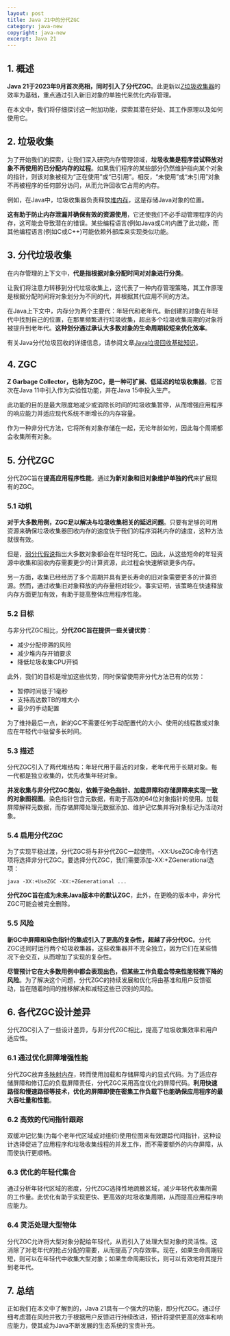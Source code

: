 ```yaml
---
layout: post
title: Java 21中的分代ZGC
category: java-new
copyright: java-new
excerpt: Java 21
---
```


## 1. 概述

**Java 21于2023年9月首次亮相，同时引入了分代ZGC**。此更新以[Z垃圾收集器](https://www.baeldung.com/jvm-zgc-garbage-collector)的效率为基础，重点通过引入新旧对象的单独代来优化内存管理。

在本文中，我们将仔细探讨这一附加功能，探索其潜在好处、其工作原理以及如何使用它。

## 2. 垃圾收集

为了开始我们的探索，让我们深入研究内存管理领域，**垃圾收集是程序尝试释放对象不再使用的已分配内存的过程**。如果我们程序的某些部分仍然维护指向某个对象的指针，则该对象被视为“正在使用”或“已引用”。相反，“未使用”或“未引用”对象不再被程序的任何部分访问，从而允许回收它占用的内存。

例如，在Java中，垃圾收集器负责释放[堆内存](https://www.baeldung.com/java-jvm-memory-types#heap-memory)，这是存储Java对象的位置。

**这有助于防止内存泄漏并确保有效的资源使用**，它还使我们不必手动管理程序的内存，这可能会导致潜在的错误。某些编程语言(例如Java或C#)内置了此功能，而其他编程语言(例如C或C++)可能依赖外部库来实现类似功能。

## 3. 分代垃圾收集

在内存管理的上下文中，**代是指根据对象分配时间对对象进行分类**。

让我们将注意力转移到分代垃圾收集上，这代表了一种内存管理策略，其工作原理是根据分配时间将对象划分为不同的代，并根据其代应用不同的方法。

在Java上下文中，内存分为两个主要代：年轻代和老年代。新创建的对象在年轻代中找到自己的位置，在那里频繁进行垃圾收集，超出多个垃圾收集周期的对象将被提升到老年代。**这种划分通过承认大多数对象的生命周期较短来优化效率**。

有关Java分代垃圾回收的详细信息，请参阅文章[Java垃圾回收基础知识](https://www.oracle.com/webfolder/technetwork/tutorials/obe/java/gc01/index.html#t3)。

## 4. ZGC

**Z Garbage Collector，也称为ZGC，是一种可扩展、低延迟的垃圾收集器**。它首次在Java 11中引入作为实验性功能，并在Java 15中投入生产。

此功能的目的是最大限度地减少或消除长时间的垃圾收集暂停，从而增强应用程序的响应能力并适应现代系统不断增长的内存容量。

作为一种非分代方法，它将所有对象存储在一起，无论年龄如何，因此每个周期都会收集所有对象。

## 5. 分代ZGC

分代ZGC旨在**提高应用程序性能**，通过**为新对象和旧对象维护单独的代**来扩展现有的ZGC。

### 5.1 动机

**对于大多数用例，ZGC足以解决与垃圾收集相关的延迟问题**。只要有足够的可用资源来确保垃圾收集器回收内存的速度快于我们的程序消耗内存的速度，这种方法就很有效。

但是，[弱分代假说](https://www.memorymanagement.org/glossary/g.html#generational.hypothesis)指出大多数对象都会在年轻时死亡。因此，从这些短命的年轻资源中收集和回收内存需要更少的计算资源，此过程会快速解锁更多内存。

另一方面，收集已经经历了多个周期并具有更长寿命的旧对象需要更多的计算资源。然而，通过收集旧对象释放的内存量相对较少。事实证明，该策略在快速释放内存方面更加有效，有助于提高整体应用程序性能。

### 5.2 目标

与非分代ZGC相比，**分代ZGC旨在提供一些关键优势**：

- 减少分配停滞的风险
- 减少堆内存开销要求
- 降低垃圾收集CPU开销

此外，我们的目标是增加这些优势，同时保留使用非分代方法已有的优势：

- 暂停时间低于1毫秒
- 支持高达数TB的堆大小
- 最少的手动配置

为了维持最后一点，新的GC不需要任何手动配置代的大小、使用的线程数或对象应在年轻代中驻留多长时间。

### 5.3 描述

分代ZGC引入了两代堆结构：年轻代用于最近的对象，老年代用于长期对象。每一代都是独立收集的，优先收集年轻对象。

**并发收集与非分代ZGC类似，依赖于染色指针、加载屏障和存储屏障来实现一致的对象图视图**。染色指针包含元数据，有助于高效的64位对象指针的使用。加载屏障解释元数据，而存储屏障处理元数据添加、维护记忆集并将对象标记为活动对象。

### 5.4 启用分代ZGC

为了实现平稳过渡，分代ZGC将与非分代ZGC一起使用。-XX:UseZGC命令行选项将选择非分代ZGC。要选择分代ZGC，我们需要添加-XX:+ZGenerational选项：

```shell
java -XX:+UseZGC -XX:+ZGenerational ...
```

**分代ZGC旨在成为未来Java版本中的默认ZGC**，此外，在更晚的版本中，非分代ZGC可能会被完全删除。

### 5.5 风险

**新GC中屏障和染色指针的集成引入了更高的复杂性，超越了非分代GC**。分代ZGC还同时运行两个垃圾收集器，这些收集器并不完全独立，因为它们在某些情况下会交互，从而增加了实现的复杂性。

**尽管预计它在大多数用例中都会表现出色，但某些工作负载会带来性能轻微下降的风险**。为了解决这个问题，分代ZGC的持续发展和优化将由基准和用户反馈驱动，旨在随着时间的推移解决和减轻这些已识别的风险。

## 6. 各代ZGC设计差异

分代ZGC引入了一些设计差异，与非分代ZGC相比，提高了垃圾收集效率和用户适应性。

### 6.1 通过优化屏障增强性能

分代ZGC放弃[多映射内存](https://wiki.openjdk.org/display/zgc/Pointer+Metadata+using+Multi-Mapped+memory)，转而使用加载和存储屏障内的显式代码。为了适应存储屏障和修订后的负载屏障责任，分代ZGC采用高度优化的屏障代码。**利用快速路径和慢速路径等技术，优化的屏障即使在密集工作负载下也能确保应用程序的最大吞吐量和性能**。

### 6.2 高效的代间指针跟踪

双缓冲记忆集(为每个老年代区域成对组织)使用位图来有效跟踪代间指针，这种设计选择促进了应用程序和垃圾收集线程的并发工作，而不需要额外的内存屏障，从而使执行更顺畅。

### 6.3 优化的年轻代集合

通过分析年轻代区域的密度，分代ZGC选择性地疏散区域，减少年轻代收集所需的工作量。此优化有助于实现更快、更高效的垃圾收集周期，从而提高应用程序响应能力。

### 6.4 灵活处理大型物体

分代ZGC允许将大型对象分配给年轻代，从而引入了处理大型对象的灵活性。这消除了对老年代的抢占分配的需要，从而提高了内存效率。现在，如果生命周期较短，则可以在年轻代中收集大型对象；如果生命周期较长，则可以有效地将其提升到老年代。

## 7. 总结

正如我们在本文中了解到的，Java 21具有一个强大的功能，即分代ZGC。通过仔细考虑潜在风险并致力于根据用户反馈进行持续改进，预计将提供更高的效率和响应能力，使其成为Java不断发展的生态系统的宝贵补充。